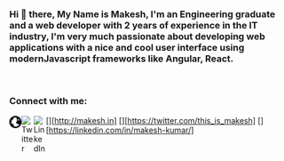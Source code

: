 ### Hi 👋 there, My Name is Makesh, I'm an Engineering graduate and a web developer with 2 years of experience in the IT industry, I'm very much passionate about developing web applications with a nice and cool user interface using modernJavascript frameworks like Angular, React.

<br />

### Connect with me:

[<img align="left" alt="makesh.in" width="22px" src="https://raw.githubusercontent.com/iconic/open-iconic/master/svg/globe.svg" />][http://makesh.in]
[<img align="left" alt="Twitter" width="22px" src="https://cdn.jsdelivr.net/npm/simple-icons@v3/icons/twitter.svg" />][https://twitter.com/this_is_makesh]
[<img align="left" alt="LinkedIn" width="22px" src="https://cdn.jsdelivr.net/npm/simple-icons@v3/icons/linkedin.svg" />][https://linkedin.com/in/makesh-kumar/]

<!--
**makesh-kumar/makesh-kumar** is a ✨ _special_ ✨ repository because its `README.md` (this file) appears on your GitHub profile.

Here are some ideas to get you started:

- 🔭 I’m currently working on ...
- 🌱 I’m currently learning ...
- 👯 I’m looking to collaborate on ...
- 🤔 I’m looking for help with ...
- 💬 Ask me about ...
- 📫 How to reach me: ...
- 😄 Pronouns: ...
- ⚡ Fun fact: ...
-->
